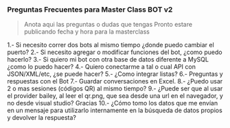 ### Preguntas Frecuentes para Master Class BOT v2
> Anota aqui las preguntas o dudas que tengas
> Pronto estare publicando fecha y hora para la masterclass

1.- Si necesito correr dos bots al mismo tiempo ¿donde puedo cambiar el puerto?
2.- Si necesito agregar o modificar funciones del bot, ¿como puedo hacerlo?
3.- Si quiero mi bot con otra base de datos diferente a MySQL ¿como lo puedo hacer?
4.- Quiero conectarme a tal o cual API con JSON/XML/etc, ¿se puede hacer?
5.- ¿Como integrar listas?
6.- Preguntas y respuestas con el Bot
7.- Guardar conversaciones en Excel.
8.- ¿Puedo usar 2 o mas sesiones (códigos QR) al mismo tiempo?
9.- ¿Puede ser que al usar el provider bailey, al leer el qr.png, que sea desde una url en el navegador, y no desde visual studio? Gracias
10.- ¿Cómo tomo los datos que me envían en un mensaje para utilizarlo internamente en la búsqueda de datos propios y devolver la respuesta?

